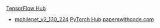 []()

[TensorFlow Hub](https://tfhub.dev/)
* [mobilenet_v2_130_224](https://tfhub.dev/google/imagenet/mobilenet_v2_130_224/classification/5)
[PyTorch Hub](https://pytorch.org/hub/)
[paperswithcode.com](https://paperswithcode.com/)
